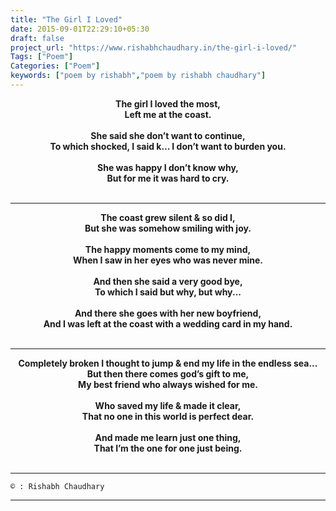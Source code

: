 ```yaml
---
title: "The Girl I Loved"
date: 2015-09-01T22:29:10+05:30
draft: false
project_url: "https://www.rishabhchaudhary.in/the-girl-i-loved/"
Tags: ["Poem"]
Categories: ["Poem"]
keywords: ["poem by rishabh","poem by rishabh chaudhary"]
---
```



<center><b>
The girl I loved the most,<br>
Left me at the coast.<br><br>
She said she don’t want to continue,<br>
To which shocked, I said k… I don’t want to burden you.<br><br>
She was happy I don’t know why,<br>
But for me it was hard to cry.<br><br>
</b></center>

_______________________________________

<center><b>
The coast grew silent & so did I,<br>
But she was somehow smiling with joy.<br><br>
The happy moments come to my mind,<br>
When I saw in her eyes who was never mine.<br><br>
And then she said a very good bye,<br>
To which I said but why, but why...<br><br>
And there she goes with her new boyfriend,<br>
And I was left at the coast with a wedding card in my hand.<br><br>
</b></center>

___________________________________________

<center><b>
Completely broken I thought to jump & end my life in the endless sea...<br>
But then there comes god’s gift to me,<br>
My best friend who always wished for me.<br><br>
Who saved my life & made it clear,<br>
That no one in this world is perfect dear.<br><br>
And made me learn just one thing,<br>
That I’m the one for one just being.<br><br>
</b></center>


___________________________________________
```
© : Rishabh Chaudhary
```

___________________________________________
